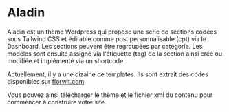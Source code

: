 # Aladin
Aladin est un thème Wordpress qui propose une série de sections codées sous Tailwind CSS et éditable comme post personnalisable (cpt) via le Dashboard. Les sections peuvent être regroupées par catégorie. Les modèles sont ensuite assigné via l'étiquette (tag) de la section ainsi créé ou modifiée et implémenté via un shortcode.

Actuellement, il y a une dizaine de templates.
Ils sont extrait des codes disponibles sur [florwit.com](https://flowrift.com/)

Vous pouvez ainsi télécharger le thème et le fichier xml du contenu pour commencer à construire votre site.